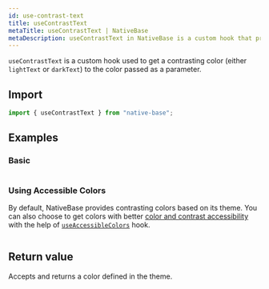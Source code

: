 ```yaml
---
id: use-contrast-text
title: useContrastText
metaTitle: useContrastText | NativeBase
metaDescription: useContrastText in NativeBase is a custom hook that provides color and text contrast against the background color passed asa  parameter. Read on to know more.
---
```


`useContrastText` is a custom hook used to get a contrasting color (either `lightText` or `darkText`) to the color passed as a parameter.

## Import

```jsx
import { useContrastText } from "native-base";
```

## Examples

### Basic

```ComponentSnackPlayer path=hooks,useContrastText,Basic.tsx

```

### Using Accessible Colors

By default, NativeBase provides contrasting colors based on its theme. You can also choose to get colors with better [color and contrast accessibility](https://web.dev/color-and-contrast-accessibility/) with the help of [`useAccessibleColors`](use-accessible-colors) hook.

```ComponentSnackPlayer path=hooks,useAccessibleColors,Basic.tsx

```

## Return value

Accepts and returns a color defined in the theme.
